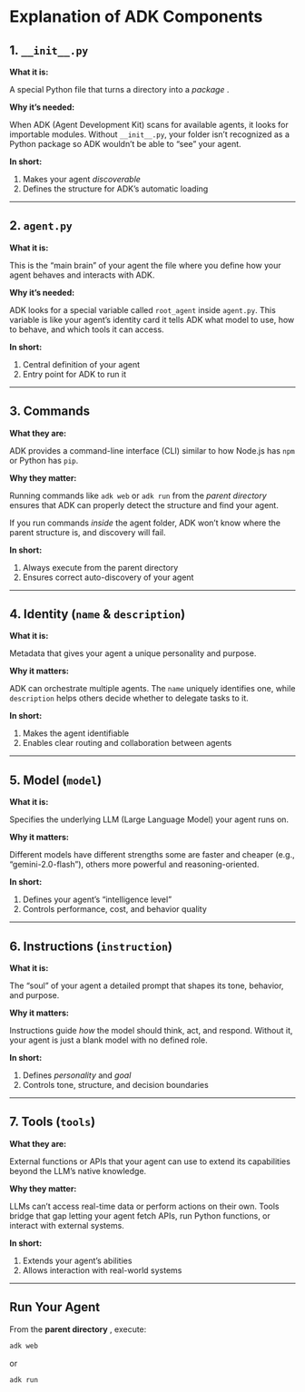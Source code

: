 
# Explanation  of ADK Components

## **1. `__init__.py`**

**What it is:**

A special Python file that turns a directory into a  *package* .

**Why it’s needed:**

When ADK (Agent Development Kit) scans for available agents, it looks for importable modules. Without `__init__.py`, your folder isn’t recognized as a Python package  so ADK wouldn’t be able to “see” your agent.

**In short:**

1. Makes your agent *discoverable*
2. Defines the structure for ADK’s automatic loading

---

## **2. `agent.py`**

**What it is:**

This is the “main brain” of your agent  the file where you define how your agent behaves and interacts with ADK.

**Why it’s needed:**

ADK looks for a special variable called `root_agent` inside `agent.py`. This variable is like your agent’s identity card  it tells ADK what model to use, how to behave, and which tools it can access.

**In short:**

1. Central definition of your agent
2. Entry point for ADK to run it

---

## **3. Commands**

**What they are:**

ADK provides a command-line interface (CLI)  similar to how Node.js has `npm` or Python has `pip`.

**Why they matter:**

Running commands like `adk web` or `adk run` from the *parent directory* ensures that ADK can properly detect the structure and find your agent.

If you run commands *inside* the agent folder, ADK won’t know where the parent structure is, and discovery will fail.

**In short:**

1. Always execute from the parent directory
2. Ensures correct auto-discovery of your agent

---

## **4. Identity (`name` & `description`)**

**What it is:**

Metadata that gives your agent a unique personality and purpose.

**Why it matters:**

ADK can orchestrate multiple agents. The `name` uniquely identifies one, while `description` helps others decide whether to delegate tasks to it.

**In short:**

1.  Makes the agent identifiable
2. Enables clear routing and collaboration between agents

---

## **5. Model (`model`)**

**What it is:**

Specifies the underlying LLM (Large Language Model) your agent runs on.

**Why it matters:**

Different models have different strengths  some are faster and cheaper (e.g., “gemini-2.0-flash”), others more powerful and reasoning-oriented.

**In short:**

1. Defines your agent’s “intelligence level”
2. Controls performance, cost, and behavior quality

---

## **6. Instructions (`instruction`)**

**What it is:**

The “soul” of your agent  a detailed prompt that shapes its tone, behavior, and purpose.

**Why it matters:**

Instructions guide *how* the model should think, act, and respond. Without it, your agent is just a blank model with no defined role.

**In short:**

1. Defines *personality* and *goal*
2. Controls tone, structure, and decision boundaries

---

## **7. Tools (`tools`)**

**What they are:**

External functions or APIs that your agent can use to extend its capabilities beyond the LLM’s native knowledge.

**Why they matter:**

LLMs can’t access real-time data or perform actions on their own. Tools bridge that gap  letting your agent fetch APIs, run Python functions, or interact with external systems.

**In short:**

1. Extends your agent’s abilities
2. Allows interaction with real-world systems

---

## Run Your Agent

From the  **parent directory** , execute:

```bash
adk web
```

or

```bash
adk run
```
